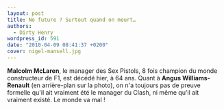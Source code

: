 ```yaml
---
layout: post
title: No future ? Surtout quand on meurt…
authors:
  - Dirty Henry
wordpress_id: 591
date: "2010-04-09 08:41:37 +0200"
cover: nigel-mansell.jpg
---
```


**Malcolm McLaren**, le manager des Sex Pistols, 8 fois champion du monde
constructeur de F1, est décédé hier, à 64 ans. Quant à **Angus
Williams-Renault** (en arrière-plan sur la photo), on n'a toujours pas de preuve
formelle qu'il ait vraiment été le manager du Clash, ni même qu'il ait vraiment
existé. Le monde va mal !
